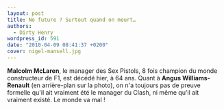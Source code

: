 ```yaml
---
layout: post
title: No future ? Surtout quand on meurt…
authors:
  - Dirty Henry
wordpress_id: 591
date: "2010-04-09 08:41:37 +0200"
cover: nigel-mansell.jpg
---
```


**Malcolm McLaren**, le manager des Sex Pistols, 8 fois champion du monde
constructeur de F1, est décédé hier, à 64 ans. Quant à **Angus
Williams-Renault** (en arrière-plan sur la photo), on n'a toujours pas de preuve
formelle qu'il ait vraiment été le manager du Clash, ni même qu'il ait vraiment
existé. Le monde va mal !
